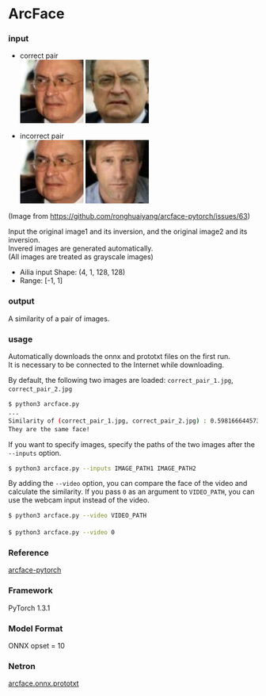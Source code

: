 # ArcFace

### input
- correct pair  
![correct_pair_1_image](correct_pair_1.jpg)
![correct_pair_2_image](correct_pair_2.jpg)

- incorrect pair  
![correct_pair_1_image](correct_pair_1.jpg)
![incorrect_iamge](incorrect.jpg)

(Image from https://github.com/ronghuaiyang/arcface-pytorch/issues/63)

Input the original image1 and its inversion, and the original image2 and its inversion.  
Invered images are generated automatically.  
(All images are treated as grayscale images)
- Ailia input Shape: (4, 1, 128, 128)  
- Range: [-1, 1]  


### output
A similarity of a pair of images.


### usage
Automatically downloads the onnx and prototxt files on the first run.  
It is necessary to be connected to the Internet while downloading.

By default, the following two images are loaded: `correct_pair_1.jpg`, `correct_pair_2.jpg`
``` bash
$ python3 arcface.py
...
Similarity of (correct_pair_1.jpg, correct_pair_2.jpg) : 0.5981666445732117
They are the same face!
```

If you want to specify images, specify the paths of the two images after the `--inputs` option.
``` bash
$ python3 arcface.py --inputs IMAGE_PATH1 IMAGE_PATH2
```

By adding the `--video` option, you can compare the face of the video
and calculate the similarity.
If you pass `0` as an argument to `VIDEO_PATH`, you can use the webcam input instead of the video.
```bash
$ python3 arcface.py --video VIDEO_PATH

$ python3 arcface.py --video 0
```


### Reference
[arcface-pytorch](https://github.com/ronghuaiyang/arcface-pytorch)


### Framework
PyTorch 1.3.1


### Model Format
ONNX opset = 10


### Netron
[arcface.onnx.prototxt](https://netron.app/?url=https://storage.googleapis.com/ailia-models/arcface/arcface.onnx.prototxt)
